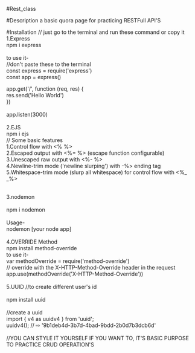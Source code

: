 #Rest_class

#Description
a basic quora page for practicing RESTFull API'S<br>

#Installation
// just go to the terminal and run these command or copy it<br>
1.Express<br>
npm i express<br>
<br>
to use it-<br>
//don't paste these to the terminal<br>
const express = require('express')<br>
const app = express()<br>

app.get('/', function (req, res) {<br>
  res.send('Hello World')<br>
})<br>
<br>
app.listen(3000)<br>
<br>
2.EJS<br>
npm i ejs<br>
// Some basic features<br>
1.Control flow with <% %><br>
2.Escaped output with <%= %> (escape function configurable)<br>
3.Unescaped raw output with <%- %><br>
4.Newline-trim mode ('newline slurping') with -%> ending tag<br>
5.Whitespace-trim mode (slurp all whitespace) for control flow with <%_ _%><br>

<br>
3.nodemon<br>
<br>
npm i nodemon<br>
<br>
Usage-<br>
nodemon [your node app]<br>
<br>
4.OVERRIDE Method<br>
npm install method-override <br>
to use it-<br>
var methodOverride = require('method-override')<br>
// override with the X-HTTP-Method-Override header in the request<br>
app.use(methodOverride('X-HTTP-Method-Override'))<br>
<br>
5.UUID  //to create different user's id<br>
<br>
npm install uuid<br>
<br>
//create a uuid<br>
import { v4 as uuidv4 } from 'uuid';<br>
uuidv4(); // ⇨ '9b1deb4d-3b7d-4bad-9bdd-2b0d7b3dcb6d'<br>
<br>
//YOU CAN STYLE IT YOURSELF IF YOU WANT TO, IT'S BASIC PURPOSE TO PRACTICE CRUD OPERATION'S
